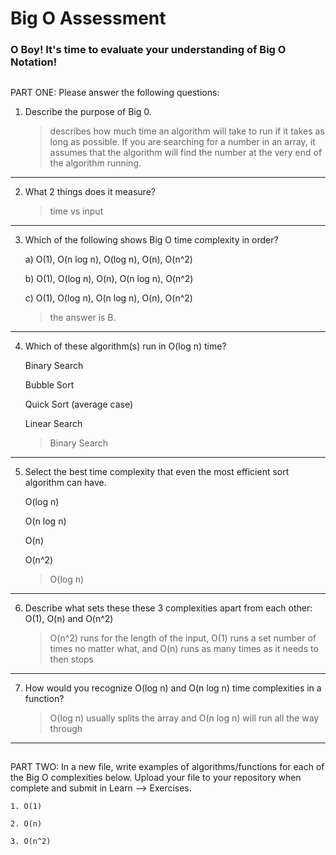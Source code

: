 # Big O Assessment

 ### O Boy! It's time to evaluate your understanding of Big O Notation!

 ##

  PART ONE: Please answer the following questions:

 1. Describe the purpose of Big 0.

    > describes how much time an algorithm will take to run if it takes as long as possible. If you are searching for a number in an array, it assumes that the algorithm will find the number at the very end of the algorithm running.

---


 2. What 2 things does it measure?

    > time vs input
---


 3. Which of the following shows Big O time complexity in order?

    a) O(1), O(n log n), O(log n), O(n), O(n^2)

    b) O(1), O(log n), O(n), O(n log n), O(n^2)

    c) O(1), O(log n), O(n log n), O(n), O(n^2)

    > the answer is B.

---



4. Which of these algorithm(s) run in O(log n) time?

   Binary Search

   Bubble Sort

   Quick Sort (average case)

   Linear Search

   > Binary Search
---



5. Select the best time complexity that even the most efficient sort algorithm can have.

    O(log n)

    O(n log n)

    O(n)

    O(n^2)

    > O(log n)
---


 6. Describe what sets these these 3 complexities apart from each other: O(1), O(n) and O(n^2)

    > O(n^2) runs for the length of the input, O(1) runs a set number of times no matter what, and O(n) runs as many times as it needs to then stops

---


7. How would you recognize O(log n) and O(n log n) time complexities in a function?

    > O(log n) usually splits the array and O(n log n) will run all the way through

---

  ##

  PART TWO: In a new file, write examples of algorithms/functions for each of the Big O complexities below.
    Upload your file to your repository when complete and submit in Learn --> Exercises.

    1. O(1)

    2. O(n)

    3. O(n^2)
